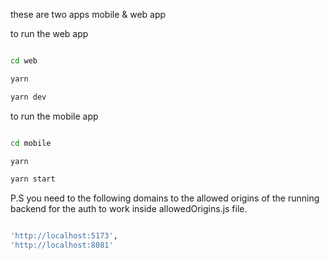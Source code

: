these are two apps mobile & web app

to run the web app

```bash

cd web

yarn

yarn dev

```

to run the mobile app

```bash

cd mobile

yarn

yarn start

```

P.S you need to the following domains to the allowed origins of the running backend for the auth to work inside allowedOrigins.js file.

```bash

'http://localhost:5173',
'http://localhost:8081'

```
